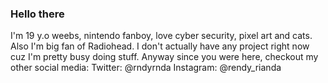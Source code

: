 ### Hello there
I'm 19 y.o weebs, nintendo fanboy, love cyber security, pixel art and cats. Also I'm big fan of Radiohead. 
I don't actually have any project right now cuz I'm pretty busy doing stuff.
Anyway since you were here, checkout my other social media:
Twitter: @rndyrnda
Instagram: @rendy_rianda
<!--
**rndnd/rndnd** is a ✨ _special_ ✨ repository because its `README.md` (this file) appears on your GitHub profile.
